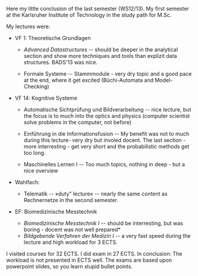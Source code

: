 <!--
.. title: Semester conclusion: 1 M.Sc. KIT
.. date:  2013/04/23 23:04:00
.. slug:
-->

Here my little conclusion of the last semester (WS12/13). My first semester at
the Karlsruher Institute of Technology in the study path for M.Sc. 

My lectures were:

  * VF 1: Theoretische Grundlagen
    * *Advanced Datastructures* -- should be deeper in the analytical section
      and show more techniques and tools than explizit data structures. BADS'13
      was nice.
	  
    * Formale Systeme -- Stammmodule - very dry topic and a good pace at the
      end, where it get excited (Büchi-Automata and Model-Checking)
	  

  * VF 14: Kognitive Systeme
    * Automatische Sichtprüfung und Bildverarbeitung -- nice lecture, but the
	focus is to much into the optics and physics (computer scientist solve
	problems in the computer, not before)
	

    * Einführung in die Informationsfusion -- My benefit was not to much during
      this lecture- very dry but involed docent. The last section - more
      interresting - get very short and the probabilistic methods get too long.
	  
    * Maschinelles Lernen I -- Too much topics, nothing in deep - but a nice
	overview
	
  * Wahlfach:
    * Telematik -- »duty" lecture« -- nearly the same content as Rechnernetze in
      the second semester.
	  
  * EF: Biomedizinische Messtechnik
    * *Biomedizinische Messtechnik I* -- should be interresting, but was boring - docent was not well prepared* 
    * *Bildgebende Verfahren der Medizin I* -- a very fast speed during the lecture and high workload for 3 ECTS.


I visited courses for 32 ECTS. I did exam in 27 ECTS. 
In conclusion: The workload is not presented in ECTS well. The exams are based
upon powerpoint slides, so you learn stupid bullet points.

